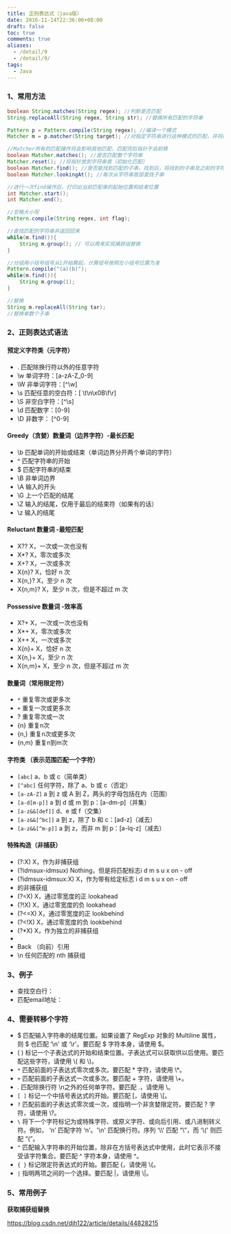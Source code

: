 ```yaml
---
title: 正则表达式（java版）
date: 2016-11-14T22:36:06+08:00
draft: false
toc: true
comments: true
aliases:
  - /detail/9
  - /detail/9/
tags:
  - Java
---
```


### 1、常用方法

```java
boolean String.matches(String regex); //判断是否匹配
String.replaceAll(String regex, String str); //替换所有匹配的字符串

Pattern p = Pattern.compile(String regex); //编译一个模式
Matcher m = p.matcher(String target); //对指定字符串进行这种模式的匹配，并将结果存到Matcher中

//Matcher所有的匹配操作将会影响其他匹配，匹配完后指针不会前移
boolean Matcher.matches(); //是否匹配整个字符串
Matcher.reset(); //将指针放到字符串首（初始化匹配）
boolean Matcher.find(); //是否能找到匹配的子串，找到后，将找到的子串及之前的字符去掉，重新匹配
boolean Matcher.lookingAt(); //每次从字符串首部查找子串

//进行一次find操作后，打印出当前匹配串的起始位置和结束位置
int Matcher.start();
int Matcher.end();

//忽略大小写
Pattern.compile(String regex, int flag);

//查找匹配的字符串并返回回来
while(m.find()){
	String m.group(); // 可以用来实现捕获组替换
}

//分组用小括号组号从1开始算起，计算组号按照左小括号位置为准
Pattern.compile("(a)(b)");
while(m.find()){
	String m.group(1);
}

//替换
String m.replaceAll(String tar);
//替换单数个子串
```

### 2、正则表达式语法

#### 预定义字符类（元字符）

* .	匹配除换行符以外的任意字符
* \w	单词字符：[a-zA-Z_0-9]
* \W	非单词字符：[^\w]
* \s	匹配任意的空白符：[ \t\n\x0B\f\r]
* \S	非空白字符：[^\s]
* \d	匹配数字：[0-9]
* \D	非数字： [^0-9]

#### Greedy（贪婪）数量词（边界字符）-最长匹配

* \b	匹配单词的开始或结束（单词边界分开两个单词的字符）
* ^	匹配字符串的开始
* $	匹配字符串的结束
* \B	非单词边界
* \A	输入的开头
* \G	上一个匹配的结尾
* \Z	输入的结尾，仅用于最后的结束符（如果有的话）
* \z	输入的结尾

#### Reluctant 数量词 -最短匹配

* X?? X，一次或一次也没有
* X*? X，零次或多次
* X+? X，一次或多次
* X{n}? X，恰好 n 次
* X{n,}? X，至少 n 次
* X{n,m}? X，至少 n 次，但是不超过 m 次

#### Possessive 数量词 -效率高

* X?+ X，一次或一次也没有
* X*+ X，零次或多次
* X++ X，一次或多次
* X{n}+ X，恰好 n 次
* X{n,}+ X，至少 n 次
* X{n,m}+ X，至少 n 次，但是不超过 m 次

#### 数量词（常用限定符）

* `*`	重复零次或更多次
* `+`	重复一次或更多次
* ?	重复零次或一次
* {n}	重复n次
* {n,}	重复n次或更多次
* {n,m}	重复n到m次

#### 字符类 （表示范围匹配一个字符）

* `[abc]` a、b 或 c（简单类）
* `[^abc]` 任何字符，除了 a、b 或 c（否定）
* `[a-zA-Z]` a 到 z 或 A 到 Z，两头的字母包括在内（范围）
* `[a-d[m-p]]` a 到 d 或 m 到 p：[a-dm-p]（并集）
* `[a-z&&[def]]` d、e 或 f（交集）
* `[a-z&&[^bc]]` a 到 z，除了 b 和 c：[ad-z]（减去）
* `[a-z&&[^m-p]]` a 到 z，而非 m 到 p：[a-lq-z]（减去）

#### 特殊构造（非捕获）

* (?:X) X，作为非捕获组
* (?idmsux-idmsux)  Nothing，但是将匹配标志i d m s u x on - off
* (?idmsux-idmsux:X)   X，作为带有给定标志 i d m s u x on - off
* 的非捕获组
* (?=X) X，通过零宽度的正 lookahead
* (?!X) X，通过零宽度的负 lookahead
* (?<=X) X，通过零宽度的正 lookbehind
* (?<!X) X，通过零宽度的负 lookbehind
* (?*X) X，作为独立的非捕获组
*
* Back （向前）引用
* \n 任何匹配的 nth 捕获组

### 3、例子

* 查找空白行：
* 匹配email地址：

### 4、需要转移个字符

* $ 匹配输入字符串的结尾位置。如果设置了 RegExp 对象的 Multiline 属性，则 $ 也匹配 ‘\n' 或 ‘\r'。要匹配 $ 字符本身，请使用 \$。
* ( ) 标记一个子表达式的开始和结束位置。子表达式可以获取供以后使用。要匹配这些字符，请使用 \\( 和 \\)。
* `*` 匹配前面的子表达式零次或多次。要匹配 * 字符，请使用 \\*。
* `+` 匹配前面的子表达式一次或多次。要匹配 + 字符，请使用 \\+。
* . 匹配除换行符 \n之外的任何单字符。要匹配 .，请使用 \\。
* `[ ]` 标记一个中括号表达式的开始。要匹配 [，请使用 \\[。
* `?` 匹配前面的子表达式零次或一次，或指明一个非贪婪限定符。要匹配 ? 字符，请使用 \\?。
* `\` 将下一个字符标记为或特殊字符、或原义字符、或向后引用、或八进制转义符。例如， ‘n' 匹配字符 ‘n'。'\n' 匹配换行符。序列 ‘\\\\' 匹配 “\”，而 ‘\\(' 则匹配 “(”。
* `^` 匹配输入字符串的开始位置，除非在方括号表达式中使用，此时它表示不接受该字符集合。要匹配 ^ 字符本身，请使用 \^。
* `{ }` 标记限定符表达式的开始。要匹配 {，请使用 \\{。
* `|` 指明两项之间的一个选择。要匹配 |，请使用 \\|。

### 5、常用例子

**获取捕获组替换**

https://blog.csdn.net/djh122/article/details/44828215
